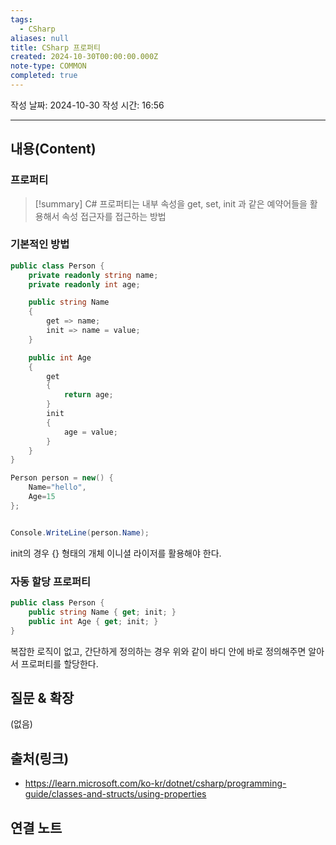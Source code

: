 ```yaml
---
tags:
  - CSharp
aliases: null
title: CSharp 프로퍼티
created: 2024-10-30T00:00:00.000Z
note-type: COMMON
completed: true
---
```

작성 날짜: 2024-10-30
작성 시간: 16:56


----
## 내용(Content)

### 프로퍼티

> [!summary]
> C# 프로퍼티는 내부 속성을 get, set, init 과 같은 예약어들을 활용해서 속성 접근자를 접근하는 방법


### 기본적인 방법

```csharp
public class Person {
    private readonly string name;
    private readonly int age;

    public string Name
    {
        get => name;
        init => name = value;
    }

    public int Age
    {
        get
        {
            return age;
        }
        init
        {
            age = value;
        }
    }
}
```

```csharp
Person person = new() {
    Name="hello",
    Age=15
};


Console.WriteLine(person.Name);
```

init의 경우 {} 형태의 개체 이니셜 라이저를 활용해야 한다.

### 자동 할당 프로퍼티

```csharp
public class Person {
    public string Name { get; init; }
    public int Age { get; init; }
}
```

복잡한 로직이 없고, 간단하게 정의하는 경우 위와 같이 바디 안에 바로 정의해주면 알아서 프로퍼티를 할당한다.
## 질문 & 확장

(없음)

## 출처(링크)

- https://learn.microsoft.com/ko-kr/dotnet/csharp/programming-guide/classes-and-structs/using-properties

## 연결 노트










